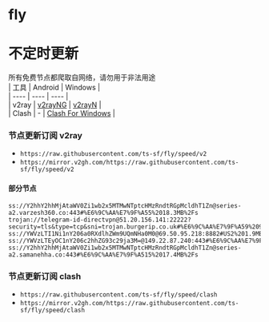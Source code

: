 # fly
# 不定时更新
所有免费节点都爬取自网络，请勿用于非法用途  
|  工具  | Android  | Windows  |  
|  ----  | ----   | ----  |  
| v2ray  | [v2rayNG](https://github.com/2dust/v2rayNG/releases) | [v2rayN](https://github.com/2dust/v2rayN/releases) |  
| Clash  | - | [Clash For Windows](https://github.com/2dust/clashN/releases) | 
  
### 节点更新订阅  v2ray
- `https://raw.githubusercontent.com/ts-sf/fly/speed/v2`  
- `https://mirror.v2gh.com/https://raw.githubusercontent.com/ts-sf/fly/speed/v2`  

#### 部分节点  
``` 
ss://Y2hhY2hhMjAtaWV0Zi1wb2x5MTMwNTptcHMzRndtRGpMcldhT1Zn@series-a2.varzesh360.co:443#%E6%9C%AA%E7%9F%A55%2018.3MB%2Fs
trojan://telegram-id-directvpn@51.20.156.141:22222?security=tls&type=tcp&sni=trojan.burgerip.co.uk#%E6%9C%AA%E7%9F%A59%209.6MB%2Fs
ss://YWVzLTI1Ni1nY206a0RXdlhZWm9UQmNHa0M0@69.50.95.218:8882#US2%201.9MB%2Fs
ss://YWVzLTEyOC1nY206c2hhZG93c29ja3M=@149.22.87.240:443#%E6%9C%AA%E7%9F%A514%201.4MB%2Fs
ss://Y2hhY2hhMjAtaWV0Zi1wb2x5MTMwNTptcHMzRndtRGpMcldhT1Zn@series-a2.samanehha.co:443#%E6%9C%AA%E7%9F%A515%2017.4MB%2Fs
```
### 节点更新订阅  clash
- `https://raw.githubusercontent.com/ts-sf/fly/speed/clash`  
- `https://mirror.v2gh.com/https://raw.githubusercontent.com/ts-sf/fly/speed/clash`  



